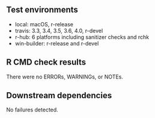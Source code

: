 ## Test environments

* local: macOS, r-release
* travis: 3.3, 3.4, 3.5, 3.6, 4.0, r-devel
* r-hub: 6 platforms including sanitizer checks and rchk
* win-builder: r-release and r-devel

## R CMD check results

There were no ERRORs, WARNINGs, or NOTEs.

## Downstream dependencies

No failures detected.
